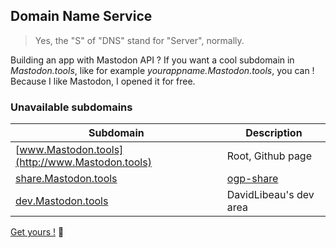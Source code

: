## Domain Name Service

> Yes, the "S" of "DNS" stand for "Server", normally.

Building an app with Mastodon API ? If you want a cool subdomain in *Mastodon.tools*, like for example *yourappname.Mastodon.tools*, you can ! Because I like Mastodon, I opened it for free.

### Unavailable subdomains

Subdomain | Description
------------ | -------------
[www.Mastodon.tools](http://www.Mastodon.tools) | Root, Github page
[share.Mastodon.tools](http://share.Mastodon.tools) | [ogp-share](/ogp-share)
[dev.Mastodon.tools](http://dev.Mastodon.tools) | DavidLibeau's dev area

[Get yours !](https://github.com/DavidLibeau/mastodon-tools/issues/new?labels[]=dns) :pray:
